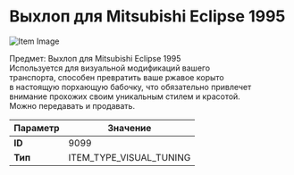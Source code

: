 # Выхлоп для Mitsubishi Eclipse 1995

![Item Image](../img/9099.webp?raw=true)

Предмет: Выхлоп для Mitsubishi Eclipse 1995<br>Используется для визуальной модификаций вашего<br>транспорта, способен превратить ваше ржавое корыто<br>в настоящую порхающую бабочку, что обязательно привлечет<br>внимание прохожих своим уникальным стилем и красотой.<br>Можно передавать и продавать.


| Параметр | Значение |
|----------|----------|
| **ID** | 9099 |
| **Тип** | ITEM_TYPE_VISUAL_TUNING |

